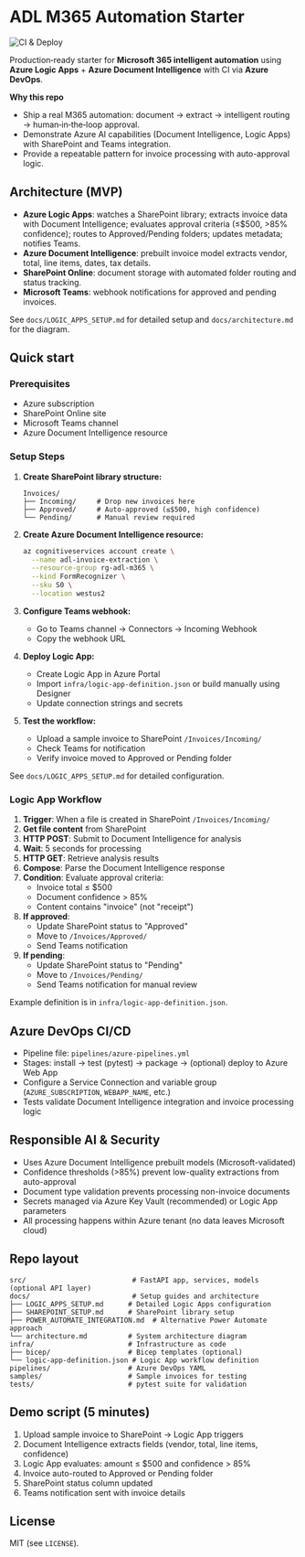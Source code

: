 
# ADL M365 Automation Starter

![CI & Deploy](https://github.com/ammons-datalabs/adl-m365-automation-starter/actions/workflows/ci-deploy.yml/badge.svg)

Production‑ready starter for **Microsoft 365 intelligent automation** using **Azure Logic Apps** + **Azure Document Intelligence** with CI via **Azure DevOps**.

**Why this repo**
- Ship a real M365 automation: document → extract → intelligent routing → human‑in‑the‑loop approval.
- Demonstrate Azure AI capabilities (Document Intelligence, Logic Apps) with SharePoint and Teams integration.
- Provide a repeatable pattern for invoice processing with auto-approval logic.

## Architecture (MVP)
- **Azure Logic Apps**: watches a SharePoint library; extracts invoice data with Document Intelligence; evaluates approval criteria (≤$500, >85% confidence); routes to Approved/Pending folders; updates metadata; notifies Teams.
- **Azure Document Intelligence**: prebuilt invoice model extracts vendor, total, line items, dates, tax details.
- **SharePoint Online**: document storage with automated folder routing and status tracking.
- **Microsoft Teams**: webhook notifications for approved and pending invoices.

See `docs/LOGIC_APPS_SETUP.md` for detailed setup and `docs/architecture.md` for the diagram.

## Quick start

### Prerequisites
- Azure subscription
- SharePoint Online site
- Microsoft Teams channel
- Azure Document Intelligence resource

### Setup Steps

1. **Create SharePoint library structure:**
   ```
   Invoices/
   ├── Incoming/     # Drop new invoices here
   ├── Approved/     # Auto-approved (≤$500, high confidence)
   └── Pending/      # Manual review required
   ```

2. **Create Azure Document Intelligence resource:**
   ```bash
   az cognitiveservices account create \
     --name adl-invoice-extraction \
     --resource-group rg-adl-m365 \
     --kind FormRecognizer \
     --sku S0 \
     --location westus2
   ```

3. **Configure Teams webhook:**
   - Go to Teams channel → Connectors → Incoming Webhook
   - Copy the webhook URL

4. **Deploy Logic App:**
   - Create Logic App in Azure Portal
   - Import `infra/logic-app-definition.json` or build manually using Designer
   - Update connection strings and secrets

5. **Test the workflow:**
   - Upload a sample invoice to SharePoint `/Invoices/Incoming/`
   - Check Teams for notification
   - Verify invoice moved to Approved or Pending folder

See `docs/LOGIC_APPS_SETUP.md` for detailed configuration.

### Logic App Workflow

1. **Trigger**: When a file is created in SharePoint `/Invoices/Incoming/`
2. **Get file content** from SharePoint
3. **HTTP POST**: Submit to Document Intelligence for analysis
4. **Wait**: 5 seconds for processing
5. **HTTP GET**: Retrieve analysis results
6. **Compose**: Parse the Document Intelligence response
7. **Condition**: Evaluate approval criteria:
   - Invoice total ≤ $500
   - Document confidence > 85%
   - Content contains "invoice" (not "receipt")
8. **If approved**:
   - Update SharePoint status to "Approved"
   - Move to `/Invoices/Approved/`
   - Send Teams notification
9. **If pending**:
   - Update SharePoint status to "Pending"
   - Move to `/Invoices/Pending/`
   - Send Teams notification for manual review

Example definition is in `infra/logic-app-definition.json`.

## Azure DevOps CI/CD
- Pipeline file: `pipelines/azure-pipelines.yml`
- Stages: install → test (pytest) → package → (optional) deploy to Azure Web App
- Configure a Service Connection and variable group (`AZURE_SUBSCRIPTION`, `WEBAPP_NAME`, etc.)
- Tests validate Document Intelligence integration and invoice processing logic

## Responsible AI & Security
- Uses Azure Document Intelligence prebuilt models (Microsoft-validated)
- Confidence thresholds (>85%) prevent low-quality extractions from auto-approval
- Document type validation prevents processing non-invoice documents
- Secrets managed via Azure Key Vault (recommended) or Logic App parameters
- All processing happens within Azure tenant (no data leaves Microsoft cloud)

## Repo layout
```
src/                          # FastAPI app, services, models (optional API layer)
docs/                         # Setup guides and architecture
├── LOGIC_APPS_SETUP.md      # Detailed Logic Apps configuration
├── SHAREPOINT_SETUP.md      # SharePoint library setup
├── POWER_AUTOMATE_INTEGRATION.md  # Alternative Power Automate approach
└── architecture.md          # System architecture diagram
infra/                       # Infrastructure as code
├── bicep/                   # Bicep templates (optional)
└── logic-app-definition.json # Logic App workflow definition
pipelines/                   # Azure DevOps YAML
samples/                     # Sample invoices for testing
tests/                       # pytest suite for validation
```

## Demo script (5 minutes)
1. Upload sample invoice to SharePoint → Logic App triggers
2. Document Intelligence extracts fields (vendor, total, line items, confidence)
3. Logic App evaluates: amount ≤ $500 and confidence > 85%
4. Invoice auto-routed to Approved or Pending folder
5. SharePoint status column updated
6. Teams notification sent with invoice details

## License
MIT (see `LICENSE`).
